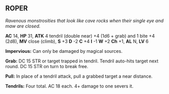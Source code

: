 ## ROPER

_Ravenous monstrosities that look like cave rocks when their single eye and maw are closed._

**AC** 14, **HP** 31, **ATK** 4 tendril (double near) +4 (1d6 + grab) and 1 bite +4 (2d8), **MV** close (climb), **S** +3 **D** -2 **C** +4 **I** -1 **W** +2 **Ch** +1, **AL** N, **LV** 6

**Impervious:** Can only be damaged by magical sources.

**Grab:** DC 15 STR or target trapped in tendril. Tendril auto-hits target next round. DC 15 STR on turn to break free.

**Pull:** In place of a tendril attack, pull a grabbed target a near distance.

**Tendrils:** Four total. AC 18 each. 4+ damage to one severs it.

